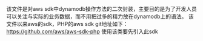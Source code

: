 该文件是对aws sdk中dynamodb操作方法的二次封装，主要目的是为了开发人员可以关注与实际的业务数据，而不用把过多的精力放在dynamodb上的语法。
该文件以来aws的sdk，PHP的aws sdk git地址如下：
https://github.com/aws/aws-sdk-php
使用该类要先引入此sdk